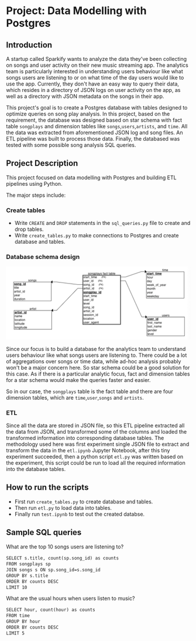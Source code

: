 # Project: Data Modelling with Postgres
## Introduction
A startup called Sparkify wants to analyze the data they've been collecting on songs and user activity on their new music streaming app. The analytics team is particularly interested in understanding users behaviour like what songs users are listening to or on what time of the day users would like to use the app. Currently, they don't have an easy way to query their data, which resides in a directory of JSON logs on user activity on the app, as well as a directory with JSON metadata on the songs in their app.

This project's goal is to create a Postgres database with tables designed to optimize queries on song play analysis. In this project, based on the requirement, the database was designed based on star schema with fact table `songplays` and dimension tables like `songs`,`users`,`artists`, and `time`. All the data was extracted from aforementioned JSON log and song files. An ETL pipeline was built to process those data. Finally, the databased was tested with some possible song analysis SQL queries.

## Project Description
This project focused on data modelling with Postgres and building ETL pipelines using Python.

The major steps include:

### Create tables

* Write `CREATE` and `DROP` statements in the `sql_queries.py` file to create and drop tables.
* Write `create_tables.py` to make connections to Postgres and create database and tables.

### Database schema design

!['star schema'](./star_schema.png)

Since our focus is to build a database for the analytics team to understand users behaviour like what songs users are listening to. There could be a lot of aggregations over songs or time data, while ad-hoc analysis probably won't be a major concern here. So star schema could be a good solution for this case. As if there is a particular analytic focus, fact and dimension tables for a star schema would make the queries faster and easier.

So in our case, the `songplays` table is the fact table and there are four dimension tables, which are `time`,`user`,`songs` and `artists`.

### ETL

Since all the data are stored in JSON file, so this ETL pipeline extracted all the data from JSON, and transformed some of the columns and loaded the transformed information into corresponding database tables. The methodology used here was first experiment single JSON file to extract and transform the data in the `etl.ipynb` Jupyter Notebook, after this tiny experiment succeeded, then a python script `etl.py` was written based on the experiment, this script could be run to load all the required information into the database tables.

## How to run the scripts

* First run `create_tables.py` to create database and tables.
* Then run `etl.py` to load data into tables.
* Finally run `test.ipynb` to test out the created databse.

## Sample SQL queries

What are the top 10 songs users are listening to?

    SELECT s.title, count(sp.song_id) as counts
    FROM songplays sp
    JOIN songs s ON sp.song_id=s.song_id
    GROUP BY s.title
    ORDER BY counts DESC
    LIMIT 10

What are the usual hours when users listen to music?

    SELECT hour, count(hour) as counts
    FROM time
    GROUP BY hour  
    ORDER BY counts DESC
    LIMIT 5
